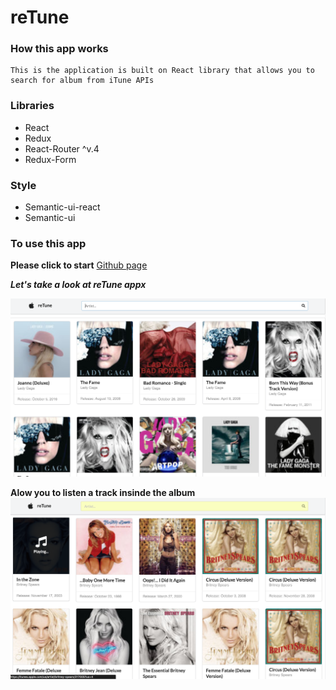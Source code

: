 # reTune


### How this app works
    This is the application is built on React library that allows you to search for album from iTune APIs

### Libraries
* React
* Redux
* React-Router ^v.4
* Redux-Form

### Style
* Semantic-ui-react
* Semantic-ui


### To use this app

**Please click to start**
[Github page](https://kotchaparn-w.github.io/react_itune_album_search/)


 ***Let's take a look at reTune appx***

![Application Screenshot](./src/Images/SC.png)


**Alow you to listen a track insinde the album**
![Application Screenshot](./src/Images/SC2.png)
